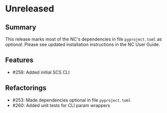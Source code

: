 # Unreleased

## Summary

This release marks most of the NC's dependencies in file `pyproject.toml` as _optional_.  Please see updated installation instructions in the NC User Guide.

## Features

* #258: Added initial SCS CLI

## Refactorings

* #253: Made dependencies optional in file `pyproject.toml`
* #260: Added unit tests for CLI param wrappers
